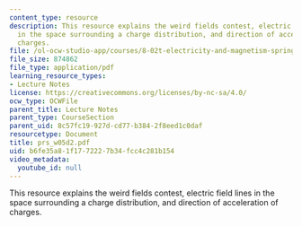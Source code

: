 ```yaml
---
content_type: resource
description: This resource explains the weird fields contest, electric field lines
  in the space surrounding a charge distribution, and direction of acceleration of
  charges.
file: /ol-ocw-studio-app/courses/8-02t-electricity-and-magnetism-spring-2005/b6fe35a81f1772227b34fcc4c281b154_prs_w05d2.pdf
file_size: 874862
file_type: application/pdf
learning_resource_types:
- Lecture Notes
license: https://creativecommons.org/licenses/by-nc-sa/4.0/
ocw_type: OCWFile
parent_title: Lecture Notes
parent_type: CourseSection
parent_uid: 8c57fc19-927d-cd77-b384-2f8eed1c0daf
resourcetype: Document
title: prs_w05d2.pdf
uid: b6fe35a8-1f17-7222-7b34-fcc4c281b154
video_metadata:
  youtube_id: null
---
```

This resource explains the weird fields contest, electric field lines in the space surrounding a charge distribution, and direction of acceleration of charges.